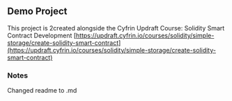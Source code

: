 
## Demo Project
This project is 2created alongside the Cyfrin Updraft Course: Solidity Smart Contract Development
[https://updraft.cyfrin.io/courses/solidity/simple-storage/create-solidity-smart-contract](https://updraft.cyfrin.io/courses/solidity/simple-storage/create-solidity-smart-contract)
### Notes
Changed readme to .md